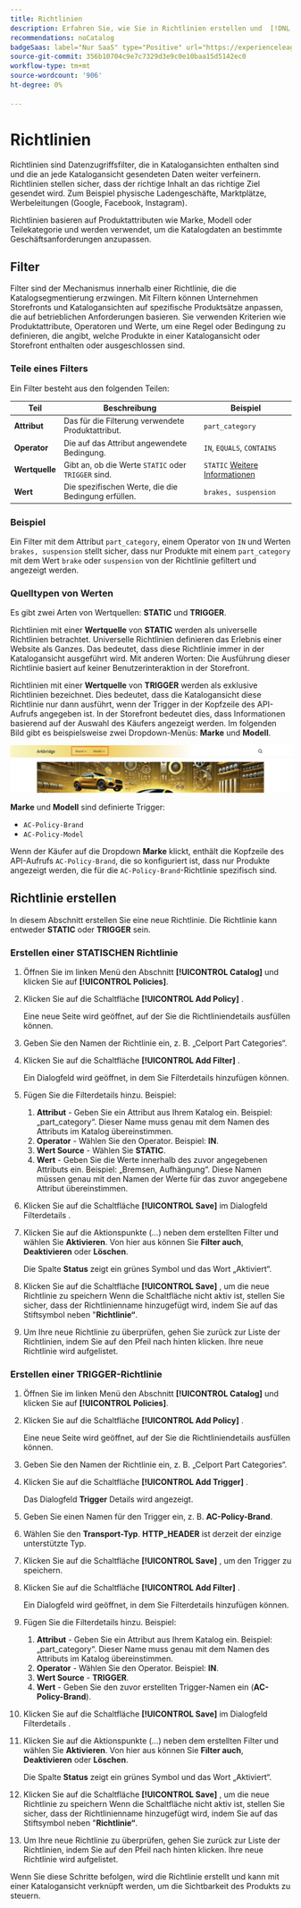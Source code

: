 ```yaml
---
title: Richtlinien
description: Erfahren Sie, wie Sie in Richtlinien erstellen und  [!DNL Adobe Commerce Optimizer].
recommendations: noCatalog
badgeSaas: label="Nur SaaS" type="Positive" url="https://experienceleague.adobe.com/de/docs/commerce/user-guides/product-solutions" tooltip="Gilt nur für Adobe Commerce as a Cloud Service- und Adobe Commerce Optimizer-Projekte (von Adobe verwaltete SaaS-Infrastruktur)."
source-git-commit: 356b10704c9e7c7329d3e9c0e10baa15d5142ec0
workflow-type: tm+mt
source-wordcount: '906'
ht-degree: 0%

---
```


# Richtlinien

Richtlinien sind Datenzugriffsfilter, die in Katalogansichten enthalten sind und die an jede Katalogansicht gesendeten Daten weiter verfeinern. Richtlinien stellen sicher, dass der richtige Inhalt an das richtige Ziel gesendet wird. Zum Beispiel physische Ladengeschäfte, Marktplätze, Werbeleitungen (Google, Facebook, Instagram).

Richtlinien basieren auf Produktattributen wie Marke, Modell oder Teilekategorie und werden verwendet, um die Katalogdaten an bestimmte Geschäftsanforderungen anzupassen. &#x200B;

## Filter

Filter sind der Mechanismus innerhalb einer Richtlinie, die die Katalogsegmentierung erzwingen. Mit Filtern können Unternehmen Storefronts und Katalogansichten auf spezifische Produktsätze anpassen, die auf betrieblichen Anforderungen basieren. Sie verwenden Kriterien wie Produktattribute, Operatoren und Werte, um eine Regel oder Bedingung zu definieren, die angibt, welche Produkte in einer Katalogansicht oder Storefront enthalten oder ausgeschlossen sind.

### Teile eines Filters

Ein Filter besteht aus den folgenden Teilen:

| Teil | Beschreibung | Beispiel |
|---|---|---|
| **Attribut** | Das für die Filterung verwendete Produktattribut. | `part_category` |
| **Operator** | Die auf das Attribut angewendete Bedingung. | `IN`, `EQUALS`, `CONTAINS` |
| **Wertquelle** | Gibt an, ob die Werte `STATIC` oder `TRIGGER` sind. | `STATIC` [Weitere Informationen](#value-source-types) |
| **Wert** | Die spezifischen Werte, die die Bedingung erfüllen. | `brakes, suspension` |

### Beispiel

Ein Filter mit dem Attribut `part_category`, einem Operator von `IN` und Werten `brakes, suspension` stellt sicher, dass nur Produkte mit einem `part_category` mit dem Wert `brake` oder `suspension` von der Richtlinie gefiltert und angezeigt werden.

### Quelltypen von Werten

Es gibt zwei Arten von Wertquellen: **STATIC** und **TRIGGER**.

Richtlinien mit einer **Wertquelle** von **STATIC** werden als universelle Richtlinien betrachtet. Universelle Richtlinien definieren das Erlebnis einer Website als Ganzes. Das bedeutet, dass diese Richtlinie immer in der Katalogansicht ausgeführt wird. Mit anderen Worten: Die Ausführung dieser Richtlinie basiert auf keiner Benutzerinteraktion in der Storefront.

Richtlinien mit einer **Wertquelle** von **TRIGGER** werden als exklusive Richtlinien bezeichnet. Dies bedeutet, dass die Katalogansicht diese Richtlinie nur dann ausführt, wenn der Trigger in der Kopfzeile des API-Aufrufs angegeben ist. In der Storefront bedeutet dies, dass Informationen basierend auf der Auswahl des Käufers angezeigt werden. Im folgenden Bild gibt es beispielsweise zwei Dropdown-Menüs: **Marke** und **Modell**.

![Trigger-Wertquelle auf Storefront](../assets/policy-trigger.png)

**Marke** und **Modell** sind definierte Trigger:

- `AC-Policy-Brand`
- `AC-Policy-Model`

Wenn der Käufer auf die Dropdown **Marke** klickt, enthält die Kopfzeile des API-Aufrufs `AC-Policy-Brand`, die so konfiguriert ist, dass nur Produkte angezeigt werden, die für die `AC-Policy-Brand`-Richtlinie spezifisch sind.

## Richtlinie erstellen

In diesem Abschnitt erstellen Sie eine neue Richtlinie. Die Richtlinie kann entweder **STATIC** oder **TRIGGER** sein.

### Erstellen einer STATISCHEN Richtlinie

1. Öffnen Sie im linken Menü den Abschnitt **[!UICONTROL Catalog]** und klicken Sie auf **[!UICONTROL Policies]**.

1. Klicken Sie auf die Schaltfläche **[!UICONTROL Add Policy]** .

   Eine neue Seite wird geöffnet, auf der Sie die Richtliniendetails ausfüllen können. &#x200B;

1. Geben Sie den Namen der Richtlinie ein, z. B. „Celport Part Categories“.

1. Klicken Sie auf die Schaltfläche **[!UICONTROL Add Filter]** .

   Ein Dialogfeld wird geöffnet, in dem Sie Filterdetails hinzufügen können.

1. Fügen Sie die Filterdetails hinzu. Beispiel:

   1. **Attribut** - Geben Sie ein Attribut aus Ihrem Katalog ein. Beispiel: „part_category“. Dieser Name muss genau mit dem Namen des Attributs im Katalog übereinstimmen.
   1. **Operator** - Wählen Sie den Operator. Beispiel: **IN**. &#x200B;
   1. **Wert Source** - Wählen Sie **STATIC**. &#x200B;
   1. **Wert** - Geben Sie die Werte innerhalb des zuvor angegebenen Attributs ein. Beispiel: „Bremsen, Aufhängung“. &#x200B;Diese Namen müssen genau mit den Namen der Werte für das zuvor angegebene Attribut übereinstimmen.

1. Klicken Sie auf die Schaltfläche **[!UICONTROL Save]** im Dialogfeld Filterdetails . &#x200B;

1. Klicken Sie auf die Aktionspunkte (…) neben dem erstellten Filter und wählen Sie **Aktivieren**. Von hier aus können Sie **Filter auch**, **Deaktivieren** oder **Löschen**.

   Die Spalte **Status** zeigt ein grünes Symbol und das Wort „Aktiviert“.

1. Klicken Sie auf die Schaltfläche **[!UICONTROL Save]** , um die neue Richtlinie zu speichern&#x200B; Wenn die Schaltfläche nicht aktiv ist, stellen Sie sicher, dass der Richtlinienname hinzugefügt wird, indem Sie auf das Stiftsymbol neben &quot;**Richtlinie“**.

1. Um Ihre neue Richtlinie zu überprüfen, gehen Sie zurück zur Liste der Richtlinien, indem Sie auf den Pfeil nach hinten klicken. &#x200B;Ihre neue Richtlinie wird aufgelistet.

### Erstellen einer TRIGGER-Richtlinie

1. Öffnen Sie im linken Menü den Abschnitt **[!UICONTROL Catalog]** und klicken Sie auf **[!UICONTROL Policies]**.

1. Klicken Sie auf die Schaltfläche **[!UICONTROL Add Policy]** .

   Eine neue Seite wird geöffnet, auf der Sie die Richtliniendetails ausfüllen können. &#x200B;

1. Geben Sie den Namen der Richtlinie ein, z. B. „Celport Part Categories“.

1. Klicken Sie auf die Schaltfläche **[!UICONTROL Add Trigger]** .

   Das Dialogfeld **Trigger** Details wird angezeigt.

1. Geben Sie einen Namen für den Trigger ein, z. B. **AC-Policy-Brand**.

1. Wählen Sie den **Transport-Typ**. **HTTP_HEADER** ist derzeit der einzige unterstützte Typ.

1. Klicken Sie auf die Schaltfläche **[!UICONTROL Save]** , um den Trigger zu speichern.

1. Klicken Sie auf die Schaltfläche **[!UICONTROL Add Filter]** .

   Ein Dialogfeld wird geöffnet, in dem Sie Filterdetails hinzufügen können.

1. Fügen Sie die Filterdetails hinzu. Beispiel:

   1. **Attribut** - Geben Sie ein Attribut aus Ihrem Katalog ein. Beispiel: „part_category“. Dieser Name muss genau mit dem Namen des Attributs im Katalog übereinstimmen.
   1. **Operator** - Wählen Sie den Operator. Beispiel: **IN**. &#x200B;
   1. **Wert Source** - **TRIGGER**. &#x200B;
   1. **Wert** - Geben Sie den zuvor erstellten Trigger-Namen ein (**AC-Policy-Brand**).

1. Klicken Sie auf die Schaltfläche **[!UICONTROL Save]** im Dialogfeld Filterdetails . &#x200B;

1. Klicken Sie auf die Aktionspunkte (…) neben dem erstellten Filter und wählen Sie **Aktivieren**. Von hier aus können Sie **Filter auch**, **Deaktivieren** oder **Löschen**.

   Die Spalte **Status** zeigt ein grünes Symbol und das Wort „Aktiviert“.

1. Klicken Sie auf die Schaltfläche **[!UICONTROL Save]** , um die neue Richtlinie zu speichern&#x200B; Wenn die Schaltfläche nicht aktiv ist, stellen Sie sicher, dass der Richtlinienname hinzugefügt wird, indem Sie auf das Stiftsymbol neben &quot;**Richtlinie“**.

1. Um Ihre neue Richtlinie zu überprüfen, gehen Sie zurück zur Liste der Richtlinien, indem Sie auf den Pfeil nach hinten klicken. &#x200B;Ihre neue Richtlinie wird aufgelistet.

Wenn Sie diese Schritte befolgen, wird die Richtlinie erstellt und kann mit einer Katalogansicht verknüpft werden, um die Sichtbarkeit des Produkts zu steuern.
